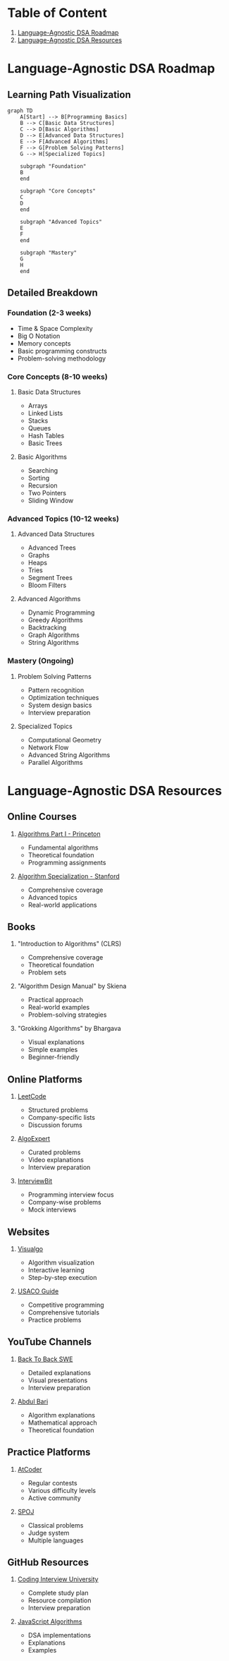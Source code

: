 # Table of Content
1. [Language-Agnostic DSA Roadmap](#language-agnostic-dsa-roadmap)
2. [Language-Agnostic DSA Resources](#language-agnostic-dsa-resources)

# Language-Agnostic DSA Roadmap

## Learning Path Visualization

```mermaid
graph TD
    A[Start] --> B[Programming Basics]
    B --> C[Basic Data Structures]
    C --> D[Basic Algorithms]
    D --> E[Advanced Data Structures]
    E --> F[Advanced Algorithms]
    F --> G[Problem Solving Patterns]
    G --> H[Specialized Topics]

    subgraph "Foundation"
    B
    end

    subgraph "Core Concepts"
    C
    D
    end

    subgraph "Advanced Topics"
    E
    F
    end

    subgraph "Mastery"
    G
    H
    end
```

## Detailed Breakdown

### Foundation (2-3 weeks)
- Time & Space Complexity
- Big O Notation
- Memory concepts
- Basic programming constructs
- Problem-solving methodology

### Core Concepts (8-10 weeks)
1. Basic Data Structures
   - Arrays
   - Linked Lists
   - Stacks
   - Queues
   - Hash Tables
   - Basic Trees

2. Basic Algorithms
   - Searching
   - Sorting
   - Recursion
   - Two Pointers
   - Sliding Window

### Advanced Topics (10-12 weeks)
1. Advanced Data Structures
   - Advanced Trees
   - Graphs
   - Heaps
   - Tries
   - Segment Trees
   - Bloom Filters

2. Advanced Algorithms
   - Dynamic Programming
   - Greedy Algorithms
   - Backtracking
   - Graph Algorithms
   - String Algorithms

### Mastery (Ongoing)
1. Problem Solving Patterns
   - Pattern recognition
   - Optimization techniques
   - System design basics
   - Interview preparation

2. Specialized Topics
   - Computational Geometry
   - Network Flow
   - Advanced String Algorithms
   - Parallel Algorithms

# Language-Agnostic DSA Resources

## Online Courses
1. [Algorithms Part I - Princeton](https://www.coursera.org/learn/algorithms-part1)
   - Fundamental algorithms
   - Theoretical foundation
   - Programming assignments

2. [Algorithm Specialization - Stanford](https://www.coursera.org/specializations/algorithms)
   - Comprehensive coverage
   - Advanced topics
   - Real-world applications

## Books
1. "Introduction to Algorithms" (CLRS)
   - Comprehensive coverage
   - Theoretical foundation
   - Problem sets

2. "Algorithm Design Manual" by Skiena
   - Practical approach
   - Real-world examples
   - Problem-solving strategies

3. "Grokking Algorithms" by Bhargava
   - Visual explanations
   - Simple examples
   - Beginner-friendly

## Online Platforms
1. [LeetCode](https://leetcode.com/)
   - Structured problems
   - Company-specific lists
   - Discussion forums

2. [AlgoExpert](https://www.algoexpert.io/)
   - Curated problems
   - Video explanations
   - Interview preparation

3. [InterviewBit](https://www.interviewbit.com/)
   - Programming interview focus
   - Company-wise problems
   - Mock interviews

## Websites
1. [Visualgo](https://visualgo.net/)
   - Algorithm visualization
   - Interactive learning
   - Step-by-step execution

2. [USACO Guide](https://usaco.guide/)
   - Competitive programming
   - Comprehensive tutorials
   - Practice problems

## YouTube Channels
1. [Back To Back SWE](https://www.youtube.com/channel/UCmJz2DV1a3yfgrR7GqRtUUA)
   - Detailed explanations
   - Visual presentations
   - Interview preparation

2. [Abdul Bari](https://www.youtube.com/channel/UCZCFT11CWBi3MHNlGf019nw)
   - Algorithm explanations
   - Mathematical approach
   - Theoretical foundation

## Practice Platforms
1. [AtCoder](https://atcoder.jp/)
   - Regular contests
   - Various difficulty levels
   - Active community

2. [SPOJ](https://www.spoj.com/)
   - Classical problems
   - Judge system
   - Multiple languages

## GitHub Resources
1. [Coding Interview University](https://github.com/jwasham/coding-interview-university)
   - Complete study plan
   - Resource compilation
   - Interview preparation

2. [JavaScript Algorithms](https://github.com/trekhleb/javascript-algorithms)
   - DSA implementations
   - Explanations
   - Examples
